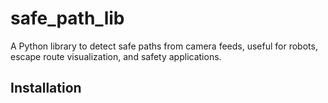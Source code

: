 # safe_path_lib

A Python library to detect safe paths from camera feeds, useful for robots, escape route visualization, and safety applications.

## Installation
